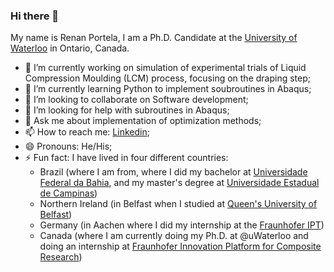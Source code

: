 ### Hi there 👋

My name is Renan Portela, I am a Ph.D. Candidate at the [University of Waterloo](https://uwaterloo.ca/) in Ontario, Canada.

- 🔭 I’m currently working on simulation of experimental trials of Liquid Compression Moulding (LCM) process, focusing on the draping step;
- 🌱 I’m currently learning Python to implement soubroutines in Abaqus;
- 👯 I’m looking to collaborate on Software development;
- 🤔 I’m looking for help with subroutines in Abaqus;
- 💬 Ask me about implementation of optimization methods;
- 📫 How to reach me: [Linkedin](https://linkedin.com/in/renan-miranda-portela-215b7940);
- 😄 Pronouns: He/His;
- ⚡ Fun fact: I have lived in four different countries:
   - Brazil (where I am from, where I did my bachelor at [Universidade Federal da Bahia](https://www.ufba.br/), and my master's degree at [Universidade Estadual de Campinas](https://www.unicamp.br/unicamp/))
   - Northern Ireland (in Belfast when I studied at [Queen's University of Belfast](https://www.qub.ac.uk/))
   - Germany (in Aachen where I did my internship at the [Fraunhofer IPT](https://www.ipt.fraunhofer.de/en.html))
   - Canada (where I am currently doing my Ph.D. at @uWaterloo and doing an internship at [Fraunhofer Innovation Platform for Composite Research](https://www.eng.uwo.ca/fraunhofer/))
